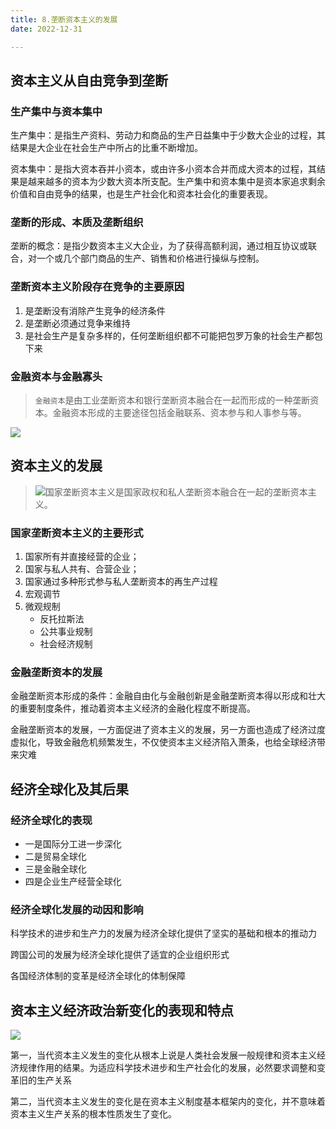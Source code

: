 ```yaml
---
title: 8.垄断资本主义的发展
date: 2022-12-31

---
```


## 资本主义从自由竞争到垄断 <Badge text="选择题" type="tip" />

### 生产集中与资本集中

生产集中：是指生产资料、劳动力和商品的生产日益集中于少数大企业的过程，其结果是大企业在社会生产中所占的比重不断增加。

资本集中：是指大资本吞并小资本，或由许多小资本合并而成大资本的过程，其结果是越来越多的资本为少数大资本所支配。生产集中和资本集中是资本家追求剩余价值和自由竞争的结果，也是生产社会化和资本社会化的重要表现。

### 垄断的形成、本质及垄断组织

垄断的概念：是指少数资本主义大企业，为了获得高额利润，通过相互协议或联合，对一个或几个部门商品的生产、销售和价格进行操纵与控制。

### 垄断资本主义阶段存在竞争的主要原因

1. 是垄断没有消除产生竞争的经济条件
2. 是垄断必须通过竞争来维持
3. 是社会生产是复杂多样的，任何垄断组织都不可能把包罗万象的社会生产都包下来

### 金融资本与金融寡头

> `金融资本`是由工业垄断资本和银行垄断资本融合在一起而形成的一种垄断资本。金融资本形成的主要途径包括金融联系、资本参与和人事参与等。

![](https://file.iglooblog.top/politics/金融寡头.svg)

## 资本主义的发展 <Badge text="选择题" type="tip" />

> ![](https://cdn.jsdelivr.net/gh/passwordgloo/icon/tip/20/info.svg)国家垄断资本主义是国家政权和私人垄断资本融合在一起的垄断资本主义。

### 国家垄断资本主义的主要形式

1. 国家所有并直接经营的企业；
2. 国家与私人共有、合营企业；
3. 国家通过多种形式参与私人垄断资本的再生产过程
4. 宏观调节
5. 微观规制
   - 反托拉斯法
   - 公共事业规制
   - 社会经济规制

### 金融垄断资本的发展

金融垄断资本形成的条件：金融自由化与金融创新是金融垄断资本得以形成和壮大的重要制度条件，推动着资本主义经济的金融化程度不断提高。

金融垄断资本的发展，一方面促进了资本主义的发展，另一方面也造成了经济过度虚拟化，导致金融危机频繁发生，不仅使资本主义经济陷入萧条，也给全球经济带来灾难

## 经济全球化及其后果 <Badge text="选择题" type="tip" />

### 经济全球化的表现

- 一是国际分工进一步深化
- 二是贸易全球化
- 三是金融全球化
- 四是企业生产经营全球化

### 经济全球化发展的动因和影响

科学技术的进步和生产力的发展为经济全球化提供了坚实的基础和根本的推动力

跨国公司的发展为经济全球化提供了适宜的企业组织形式

各国经济体制的变革是经济全球化的体制保障

## 资本主义经济政治新变化的表现和特点 <Badge text="选择题" type="tip" />

![](https://file.iglooblog.top/politics/当代资本主义经济政治新变化.svg)

第一，当代资本主义发生的变化从根本上说是人类社会发展一般规律和资本主义经济规律作用的结果。为适应科学技术进步和生产社会化的发展，必然要求调整和变革旧的生产关系

第二，当代资本主义发生的变化是在资本主义制度基本框架内的变化，并不意味着资本主义生产关系的根本性质发生了变化。